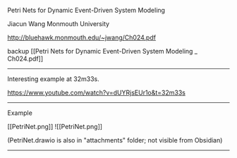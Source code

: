 Petri Nets for Dynamic Event-Driven System Modeling

Jiacun Wang
Monmouth University

http://bluehawk.monmouth.edu/~jwang/Ch024.pdf

backup [[Petri Nets for Dynamic Event-Driven System Modeling _ Ch024.pdf]]

---

Interesting example at 32m33s.

https://www.youtube.com/watch?v=dUYRjsEUr1o&t=32m33s

---

Example

[[PetriNet.png]]
![[PetriNet.png]]

(PetriNet.drawio is also in "attachments" folder; not visible from Obsidian)

---